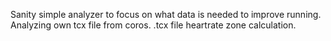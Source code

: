 Sanity simple analyzer to focus on what data is needed to improve running. 
Analyzing own tcx file from coros.
.tcx file heartrate zone calculation.